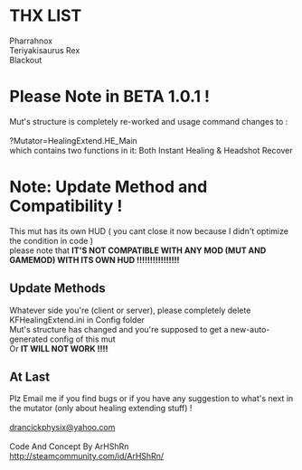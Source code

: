 # THX LIST
Pharrahnox<br>
Teriyakisaurus Rex<br>
Blackout<br>

# Please Note in BETA 1.0.1 !
Mut's structure is completely re-worked and usage command changes to : <br>
<br>
?Mutator=HealingExtend.HE_Main
<br>
which contains two functions in it: Both Instant Healing & Headshot Recover

# Note: Update Method and Compatibility !
This mut has its own HUD ( you cant close it now because I didn't optimize the condition in code )<br>
please note that <b>IT'S NOT COMPATIBLE WITH ANY MOD (MUT AND GAMEMOD) WITH ITS OWN HUD !!!!!!!!!!!!!!!!</b>

## Update Methods
Whatever side you're (client or server), please completely delete KFHealingExtend.ini in Config folder<br>
Mut's structure has changed and you're supposed to get a new-auto-generated config of this mut<br>
Or <b>IT WILL NOT WORK !!!!</b>

## At Last<br>
Plz Email me if you find bugs or if you have any suggestion to what's next in the mutator (only about healing extending stuff) !<br>
<br>
drancickphysix@yahoo.com<br>
<br>
Code And Concept By ArHShRn<br>
http://steamcommunity.com/id/ArHShRn/<br>
